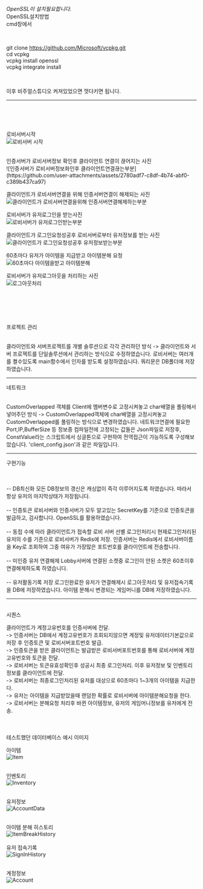 *OpenSSL이 설치필요합니다.*  
OpenSSL설치방법  
cmd창에서  

<br>

git clone https://github.com/Microsoft/vcpkg.git  
cd vcpkg  
vcpkg install openssl  
vcpkg integrate install  

<br>

이후 비주얼스튜디오 켜져있었으면 껏다키면 됩니다.  


---
<br>
<br>
<br>


로비서버시작
<br>
![로비서버 시작](https://github.com/user-attachments/assets/2b028db0-90fb-4c39-9750-8a963d78ad78)
<br>

<br>
인증서버가 로비서버정보 확인후 클라이언트 연결이 끊어지는 사진
<br>
![인증서버가 로비서버정보화인후 클라이언트연결끊는부분](https://github.com/user-attachments/assets/2780adf7-c8df-4b74-abf0-c389b437ca97)
<br>


클라이언트가 로비서버연결을 위해 인증서버연결이 해제되는 사진
<br>
![클라이언트가 로비서버연결을위해 인증서버연결해제하는부분](https://github.com/user-attachments/assets/68a18eb3-77df-4ad6-b9e8-a9c44fc3f9ea)
<br>


로비서버가 유저로그인을 받는사진
<br>
![로비서버가 유저로그인받는부분](https://github.com/user-attachments/assets/db35dd89-c381-4ba4-881b-4380becd1d84)
<br>

클라이언트가 로그인요청성공후 로비서버로부터 유저정보를 받는 사진
<br>
![클라이언트가 로그인요청성공후 유저정보받는부분](https://github.com/user-attachments/assets/d1055d70-cd58-4a1c-aa0e-c31134793e6a)
<br>


60초마다 유저가 아이템을 지급받고 아이템분해 요청
<br>
![60초마다 아이템을받고 아이템분해](https://github.com/user-attachments/assets/7f5afc71-f012-47c8-981c-a7e372e16037)
<br>


로비서버가 유저로그아웃을 처리하는 사진
<br>
![로그아웃처리](https://github.com/user-attachments/assets/ab2238d7-1361-4d05-8534-db987a0de021)
<br>

<br>
<br>
<br>
<br>

프로젝트 관리   
<br>

클라이언트와 서버프로젝트를 개별 솔루션으로 각각 관리하던 방식 -> 클라이언트와 서버 프로젝트를 단일솔루션에서 관리하는 방식으로 수정하였습니다.
로비서버는 여러개를 켤수있도록 main함수에서 인자를 받도록 설정하였습니다.
쿼리문은 DB폴더에 저장하였습니다.

---


네트워크  
<br>

CustomOverlapped 객체를 Client에 멤버변수로 고정시켜놓고 char배열을 풀링해서 넣어주던 방식 -> CustomOverlapped객체에 char배열을 고정시켜놓고 CustomOverlapped를 풀링하는 방식으로 변경하였습니다.
네트워크연결에 필요한 Port,IP,BufferSize 등 정보중 컴파일전에 고정되는 값들은 Json파일로 저장후, ConstValue라는 스크립트에서 싱글톤으로 구현하여 전역접근이 가능하도록 구성해보았습니다. 'client_config.json'과 같은 파일입니다.


---


구현기능  
<br>

<br>
-- DB최신화
모든 DB정보의 갱신은 캐싱없이 즉각 이루어지도록 하였습니다.
따라서 항상 유저의 마지막상태가 저장됩니다.
<br>

<br>
-- 인증토큰  
로비서버와 인증서버가 모두 알고있는 SecretKey를 기준으로 인증토큰을 발급하고, 검사합니다.
OpenSSL를 활용하였습니다.
<br>

<br>
-- 동접 수에 따라 클라이언트가 접속할 로비 서버 선별   
로그인처리시 현재로그인처리된 유저의 수를 기준으로 로비서버가 Redis에 저장.
인증서버는 Redis에서 로비서버이름을 Key로 조회하여 그중 여유가 가장많은 포트번호를 클라이언트에 전송합니다.
<br>

<br>
-- 미인증 유저 연결해제  
Lobby서버에 연결된 소켓중 로그인이 안된 소켓은 60초이후 연결해제하도록 하였습니다.
<br>

<br>
-- 유저활동기록 저장  
로그인완료한 유저가 연결해제시 로그아웃처리 및 유저접속기록을 DB에 저장하였습니다.
아이템 분해시 변경되는 게임머니를 DB에 저장하였습니다.
<br>



---

<br>
시퀀스  
<br>

클라이언트가 계정고유번호를 인증서버에 전달.<br>
-> 인증서버는 DB에서 계정고유번호가 조회되지않으면 계정및 유저데이터기본값으로 저장 후 인증토큰 및 로비서버포트번호 발급.<br>
-> 인증토큰을 받은 클라이언트는 발급받은 로비서버포트번호를 통해 로비서버에 계정고유번호와 토큰을 전달. <br>
-> 로비서버는 토큰유효성확인후 성공시 최종 로그인처리. 이후 유저정보 및 인벤토리정보를 클라이언트에 전달.<br>
-> 로비서버는 최종로그인처리된 유저를 대상으로 60초마다 1~3개의 아이템을 지급한다.<br>
-> 유저는 아이템을 지급받았을때 랜덤한 확률로 로비서버에 아이템분해요청을 한다.<br>
-> 로비서버는 분해요청 처리후 바뀐 아이템정보, 유저의 게임머니정보를 유저에게 전송.
<br>
<br>
<br>
<br>
테스트했던 데이터베이스 예시 이미지
<br>

아이템
<br>
![Item](https://github.com/user-attachments/assets/bb454d79-350a-4d9a-bcf7-c7ef67ad4e2f)
<br>
<br>

인벤토리
<br>
![Inventory](https://github.com/user-attachments/assets/b768c22f-a005-4888-9d93-6f22c9a462b3)
<br>
<br>

유저정보
<br>
![AccountData](https://github.com/user-attachments/assets/78bda250-c6ca-43ef-b87c-138168ee88ba)
<br>
<br>

아이템 분해 히스토리
<br>
![ItemBreakHistory](https://github.com/user-attachments/assets/30742ce6-0ad8-4204-895a-1bcd2259f300)
<br>
<br>
유저 접속기록
<br>
![SignInHistory](https://github.com/user-attachments/assets/f5d53c3a-914a-4809-8ed5-9dff13b1d749)
<br>
<br>

계정정보
<br>
![Account](https://github.com/user-attachments/assets/4deb237d-305b-4273-97af-06ff7f0d0fd4)














